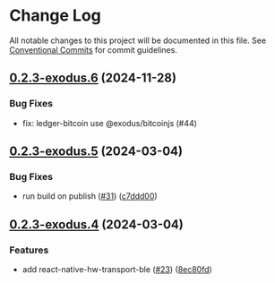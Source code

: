 # Change Log

All notable changes to this project will be documented in this file.
See [Conventional Commits](https://conventionalcommits.org) for commit guidelines.

## [0.2.3-exodus.6](https://github.com/ExodusMovement/ledger-live/compare/@exodus/ledger-bitcoin@0.2.3-exodus.5...@exodus/ledger-bitcoin@0.2.3-exodus.6) (2024-11-28)


### Bug Fixes


* fix: ledger-bitcoin use @exodus/bitcoinjs (#44)



## [0.2.3-exodus.5](https://github.com/ExodusMovement/ledger-live/compare/@exodus/ledger-bitcoin@0.2.3-exodus.4...@exodus/ledger-bitcoin@0.2.3-exodus.5) (2024-03-04)


### Bug Fixes

* run build on publish ([#31](https://github.com/ExodusMovement/ledger-live/issues/31)) ([c7ddd00](https://github.com/ExodusMovement/ledger-live/commit/c7ddd006575ef768f418ea55ab29893ea30e57d2))



## [0.2.3-exodus.4](https://github.com/ExodusMovement/ledger-live/compare/@exodus/ledger-bitcoin@0.2.3-exodus.3...@exodus/ledger-bitcoin@0.2.3-exodus.4) (2024-03-04)


### Features

* add react-native-hw-transport-ble ([#23](https://github.com/ExodusMovement/ledger-live/issues/23)) ([8ec80fd](https://github.com/ExodusMovement/ledger-live/commit/8ec80fde22192c44329872628474d4b246fe5755))

